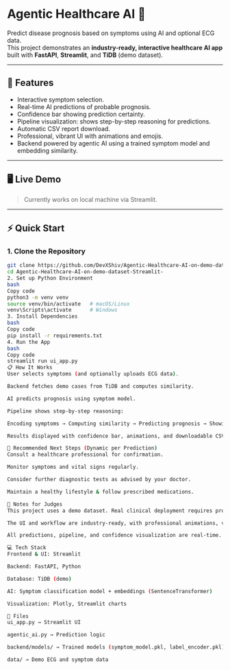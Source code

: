 # Agentic Healthcare AI 🚀

Predict disease prognosis based on symptoms using AI and optional ECG data.  
This project demonstrates an **industry-ready, interactive healthcare AI app** built with **FastAPI**, **Streamlit**, and **TiDB** (demo dataset).

---

## 🔹 Features

- Interactive symptom selection.
- Real-time AI predictions of probable prognosis.
- Confidence bar showing prediction certainty.
- Pipeline visualization: shows step-by-step reasoning for predictions.
- Automatic CSV report download.
- Professional, vibrant UI with animations and emojis.
- Backend powered by agentic AI using a trained symptom model and embedding similarity.

---

## 🖥️ Live Demo

> Currently works on local machine via Streamlit.

---

## ⚡ Quick Start

### 1. Clone the Repository
```bash
git clone https://github.com/DevXShiv/Agentic-Healthcare-AI-on-demo-dataset-Streamlit-.git
cd Agentic-Healthcare-AI-on-demo-dataset-Streamlit-
2. Set up Python Environment
bash
Copy code
python3 -m venv venv
source venv/bin/activate   # macOS/Linux
venv\Scripts\activate      # Windows
3. Install Dependencies
bash
Copy code
pip install -r requirements.txt
4. Run the App
bash
Copy code
streamlit run ui_app.py
📋 How It Works
User selects symptoms (and optionally uploads ECG data).

Backend fetches demo cases from TiDB and computes similarity.

AI predicts prognosis using symptom model.

Pipeline shows step-by-step reasoning:

Encoding symptoms → Computing similarity → Predicting prognosis → Showing confidence

Results displayed with confidence bar, animations, and downloadable CSV.

🎯 Recommended Next Steps (Dynamic per Prediction)
Consult a healthcare professional for confirmation.

Monitor symptoms and vital signs regularly.

Consider further diagnostic tests as advised by your doctor.

Maintain a healthy lifestyle & follow prescribed medications.

📁 Notes for Judges
This project uses a demo dataset. Real clinical deployment requires proper dataset like MIMIC-IV.

The UI and workflow are industry-ready, with professional animations, vibrant layout, and easy-to-follow predictions.

All predictions, pipeline, and confidence visualization are real-time.

💻 Tech Stack
Frontend & UI: Streamlit

Backend: FastAPI, Python

Database: TiDB (demo)

AI: Symptom classification model + embeddings (SentenceTransformer)

Visualization: Plotly, Streamlit charts

📂 Files
ui_app.py → Streamlit UI

agentic_ai.py → Prediction logic

backend/models/ → Trained models (symptom_model.pkl, label_encoder.pkl)

data/ → Demo ECG and symptom data
